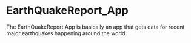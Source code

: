 # EarthQuakeReport_App
The EarthQuakeReport App is basically an app that gets data for recent major earthquakes happening around the world.
